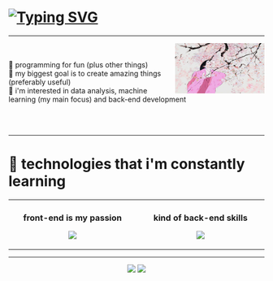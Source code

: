 #   [![Typing SVG](https://readme-typing-svg.herokuapp.com/?color=FFB6C1&size=35&center=true&vCenter=true&width=1000&lines=Hi,+Ana+Paula+Sousa+da+Silva+here+:%29)](https://git.io/typing-svg)
<hr>

<img align="right" width="35%" src="https://github.com/kittycatgirl/kittycatgirl/blob/main/tumblr_0c86dd88d8d9d4be0096aa8c4ce5dbf3_f8d57ca0_640.webp"/>
<div style="display: inline_block"><br><br>
🌸 programming for fun (plus other things)<br>
🌸 my biggest goal is to create amazing things (preferably useful)<br>
🌸 i'm interested in data analysis, machine learning (my main focus) and back-end development
</div>

<br><br>

<hr>

# 🌱 technologies that i'm constantly learning 


<table align="center"><tr><td valign="top" width="33%">

### <div align="center">front-end is my passion</div>

<p align="center">
<img src="https://skillicons.dev/icons?i=js,html,css,django&theme=light&perline=3" />
</p>

</td><td valign="top" width="33%">

### <div align="center"> kind of back-end skills </div>

<p align="center">
<img src="https://skillicons.dev/icons?i=python,java,postgres&theme=dark&perline=3" />
</p>
</td></tr></table>

<hr>

<p align="center">
<img height="160em" src="https://github-readme-stats.vercel.app/api?username=kittycatgirl&show_icons=true&theme=ambient_gradient&include_all_commits=true&count_private=true"/> <img height="160em" src="https://github-readme-stats.vercel.app/api/top-langs/?username=kittycatgirl&layout=compact&langs_count=7&theme=ambient_gradient"/>
</p>








